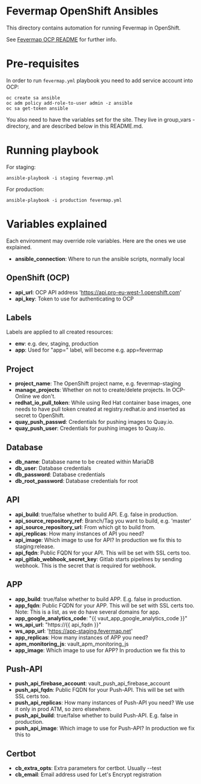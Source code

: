 # Fevermap OpenShift Ansibles

This directory contains automation for running Fevermap in OpenShift.

See [Fevermap OCP README](
  https://gitlab.com/fevermap/fevermap/-/blob/master/ocp/README.md)
for further info.

# Pre-requisites

In order to run ```fevermap.yml``` playbook you need to add service account
into OCP:

```
oc create sa ansible
oc adm policy add-role-to-user admin -z ansible
oc sa get-token ansible
```

You also need to have the variables set for the site. They live in group_vars
-directory, and are described below in this README.md.

# Running playbook

For staging:

```
ansible-playbook -i staging fevermap.yml
```

For production:

```
ansible-playbook -i production fevermap.yml
```

# Variables explained

Each environment may override role variables. Here are the ones we use
explained.


* **ansible_connection**: Where to run the ansible scripts, normally local

## OpenShift (OCP)

* **api_url**: OCP API address 'https://api.pro-eu-west-1.openshift.com'
* **api_key**: Token to use for authenticating to OCP


## Labels

Labels are applied to all created resources:

* **env**: e.g. dev, staging, production
* **app**: Used for "app=" label, will become e.g. app=fevermap

## Project

* **project_name**: The OpenShift project name, e.g. fevermap-staging
* **manage_projects**: Whether on not to create/delete projects. In OCP-Online
  we don't.
* **redhat_io_pull_token**: While using Red Hat container base images, one
  needs to have pull token created at registry.redhat.io and inserted as secret
  to OpenShift.
* **quay_push_passwd**: Credentials for pushing images to Quay.io.
* **quay_push_user**: Credentials for pushing images to Quay.io.

## Database

* **db_name**: Database name to be created within MariaDB
* **db_user**: Database credentials
* **db_password**: Database credentials
* **db_root_password**: Database credentials for root

## API

* **api_build**: true/false whether to build API. E.g. false in production.
* **api_source_repository_ref**: Branch/Tag you want to build, e.g. 'master'
* **api_source_repository_url**: From which git to build from.
* **api_replicas**: How many instances of API you need?
* **api_image**: Which image to use for API? In production we fix this to
  staging:release.
* **api_fqdn**: Public FQDN for your API. This will be set with SSL certs too.
* **api_gitlab_webhook_secret_key**: Gitlab starts pipelines by sending webhook.
  This is the secret that is required for webhook.

## APP

* **app_build**: true/false whether to build APP. E.g. false in production.
* **app_fqdn**: Public FQDN for your APP. This will be set with SSL certs too.
  Note: This is a list, as we do have several domains for app.
* **app_google_analytics_code**: "{{ vaut_app_google_analytics_code }}"
* **ws_api_url**: "https://{{ api_fqdn }}"
* **ws_app_url**: 'https://app-staging.fevermap.net'
* **app_replicas**: How many instances of APP you need?
* **apm_monitoring_js**: vault_apm_monitoring_js
* **app_image**: Which image to use for APP? In production we fix this to

## Push-API

* **push_api_firebase_account**: vault_push_api_firebase_account
* **push_api_fqdn**: Public FQDN for your Push-API. This will be set with SSL
  certs too.
* **push_api_replicas**: How many instances of Push-API you need? We use it
  only in prod ATM, so zero elsewhere.
* **push_api_build**: true/false whether to build Push-API. E.g. false in
  production.
* **push_api_image**: Which image to use for Push-API? In production we fix this to

## Certbot

* **cb_extra_opts**: Extra parameters for certbot. Usually --test
* **cb_email**: Email address used for Let's Encrypt registration
